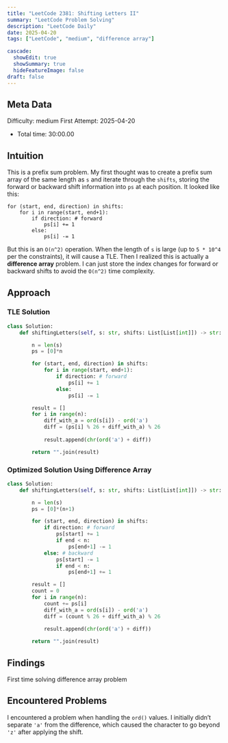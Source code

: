 ```yaml
---
title: "LeetCode 2381: Shifting Letters II"
summary: "LeetCode Problem Solving"
description: "LeetCode Daily"
date: 2025-04-20
tags: ["LeetCode", "medium", "difference array"]

cascade:
  showEdit: true
  showSummary: true
  hideFeatureImage: false
draft: false
---
```


## Meta Data

Difficulty: medium
First Attempt: 2025-04-20
- Total time: 30:00.00

## Intuition

This is a prefix sum problem. My first thought was to create a prefix sum array of the same length as `s` and iterate through the `shifts`, storing the forward or backward shift information into `ps` at each position. It looked like this:

```
for (start, end, direction) in shifts:
    for i in range(start, end+1):
        if direction: # forward
            ps[i] += 1
        else:
            ps[i] -= 1
```

But this is an `O(n^2)` operation. When the length of `s` is large (up to `5 * 10^4` per the constraints), it will cause a TLE. Then I realized this is actually a **difference array** problem. I can just store the index changes for forward or backward shifts to avoid the `O(n^2)` time complexity.

## Approach

### TLE Solution

```python
class Solution:
    def shiftingLetters(self, s: str, shifts: List[List[int]]) -> str:

        n = len(s)
        ps = [0]*n

        for (start, end, direction) in shifts:
            for i in range(start, end+1):
                if direction: # forward
                    ps[i] += 1
                else:
                    ps[i] -= 1

        result = []
        for i in range(n):
            diff_with_a = ord(s[i]) - ord('a')
            diff = (ps[i] % 26 + diff_with_a) % 26
            
            result.append(chr(ord('a') + diff))

        return "".join(result)
```

### Optimized Solution Using Difference Array

```python
class Solution:
    def shiftingLetters(self, s: str, shifts: List[List[int]]) -> str:

        n = len(s)
        ps = [0]*(n+1)

        for (start, end, direction) in shifts:
            if direction: # forward
                ps[start] += 1
                if end < n:
                    ps[end+1] -= 1
            else: # backward
                ps[start] -= 1
                if end < n:
                    ps[end+1] += 1

        result = []
        count = 0
        for i in range(n):
            count += ps[i]
            diff_with_a = ord(s[i]) - ord('a')
            diff = (count % 26 + diff_with_a) % 26
            
            result.append(chr(ord('a') + diff))

        return "".join(result)
```

## Findings
First time solving difference array problem

## Encountered Problems

I encountered a problem when handling the `ord()` values. I initially didn’t separate `'a'` from the difference, which caused the character to go beyond `'z'` after applying the shift.
